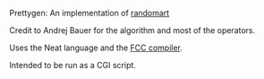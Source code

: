 Prettygen: An implementation of [randomart](http://math.andrej.com/2010/04/21/random-art-in-python/)

Credit to Andrej Bauer for the algorithm and most of the operators.

Uses the Neat language and the [FCC compiler](https://github.com/FeepingCreature/fcc).

Intended to be run as a CGI script.
